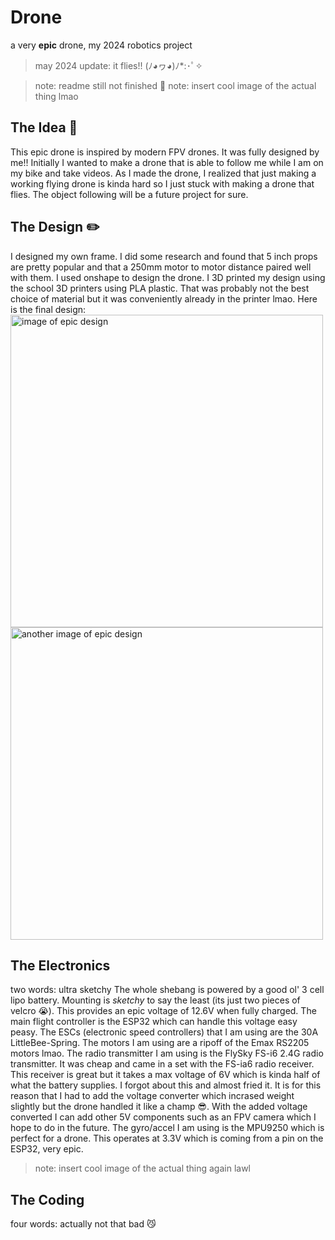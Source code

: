 # Drone
a very **epic** drone, my 2024 robotics project

> may 2024 update: it flies!! (ﾉ◕ヮ◕)ﾉ*:･ﾟ✧

> note: readme still not finished 🤦
> note: insert cool image of the actual thing lmao

## The Idea 🚀
This epic drone is inspired by modern FPV drones. It was fully designed by me!! Initially I wanted to make a drone that is able to follow me while I am on my bike and take videos. As I made the drone, I realized that just making a working flying drone is kinda hard so I just stuck with making a drone that flies. The object following will be a future project for sure.

## The Design ✏️
I designed my own frame. I did some research and found that 5 inch props are pretty popular and that a 250mm motor to motor distance paired well with them. I used onshape to design the drone. I 3D printed my design using the school 3D printers using PLA plastic. That was probably not the best choice of material but it was conveniently already in the printer lmao. Here is the final design:
<img src="https://github.com/David35k/drone/assets/62733874/9d4b14c1-e09f-4733-964d-f5116073a953" width="500" alt="image of epic design">
<img src="https://github.com/David35k/drone/assets/62733874/0f39b3e3-470a-4b7e-9865-ca167f9c48b8" width="500" alt="another image of epic design">

## The Electronics
two words: ultra sketchy
The whole shebang is powered by a good ol' 3 cell lipo battery. Mounting is _sketchy_ to say the least (its just two pieces of velcro 😭). This provides an epic voltage of 12.6V when fully charged. The main flight controller is the ESP32 which can handle this voltage easy peasy. The ESCs (electronic speed controllers) that I am using are the 30A LittleBee-Spring. The motors I am using are a ripoff of the Emax RS2205 motors lmao. The radio transmitter I am using is the FlySky FS-i6 2.4G radio transmitter. It was cheap and came in a set with the FS-ia6 radio receiver. This receiver is great but it takes a max voltage of 6V which is kinda half of what the battery supplies. I forgot about this and almost fried it. It is for this reason that I had to add the voltage converter which incrased weight slightly but the drone handled it like a champ 😎. With the added voltage converted I can add other 5V components such as an FPV camera which I hope to do in the future. The gyro/accel I am using is the MPU9250 which is perfect for a drone. This operates at 3.3V which is coming from a pin on the ESP32, very epic.

> note: insert cool image of the actual thing again lawl

## The Coding
four words: actually not that bad 😼
